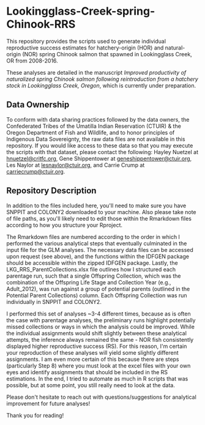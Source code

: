 # Lookingglass-Creek-spring-Chinook-RRS
This repository provides the scripts used to generate individual reproductive success estimates for hatchery-origin (HOR) and natural-origin (NOR) spring Chinook salmon that spawned in Lookingglass Creek, OR from 2008-2016.

These analyses are detailed in the manuscript *Improved productivity of naturalized spring Chinook salmon following reintroduction from a hatchery stock in Lookingglass Creek, Oregon*, which is currently under preparation. 

## Data Ownership
To conform with data sharing practices followed by the data owners, the Confederated Tribes of the Umatilla Indian Reservation (CTUIR) & the Oregon Department of Fish and Wildlife, and to honor principles of Indigenous Data Sovereignty, the raw data files are not available in this repository. If you would like access to these data so that you may execute the scripts with that dataset, please contact the following: Hayley Nuetzel at hnuetzel@critfc.org, Gene Shippentower at geneshippentower@ctuir.org, Les Naylor at lesnaylor@ctuir.org, and Carrie Crump at carriecrump@ctuir.org. 

## Repository Description
In addition to the files included here, you'll need to make sure you have SNPPIT and COLONY2 downloaded to your machine. Also please take note of file paths, as you'll likely need to edit those within the Rmarkdown files according to how you structure your Rproject. 

The Rmarkdown files are numbered according to the order in which I performed the various analytical steps that eventually culminated in the input file for the GLM analyses. The necessary data files can be accessed upon request (see above), and the functions within the IDFGEN package should be accessible within the zipped IDFGEN package. Lastly, the LKG_RRS_ParentCollections.xlsx file outlines how I structured each parentage run, such that a single Offspring Collection, which was the combination of the Offspring Life Stage and Collection Year (e.g., Adult_2012), was run against a group of potential parents (outlined in the Potential Parent Collections) column. Each Offspring Collection was run individually in SNPPIT and COLONY2. 

I performed this set of analyses ~3-4 different times, because as is often the case with parentage analyses, the preliminary runs highlight potentially missed collections or ways in which the analysis could be improved. While the individual assignments would shift slightly between these analytical attempts, the inference always remained the same - NOR fish consistently displayed higher reproductive success (RS). For this reason, I'm certain your reproduction of these analyses will yield some slightly different assignments. I am even more certain of this because there are steps (particularly Step 8) where you must look at the excel files with your own eyes and identify assignments that should be included in the RS estimations. In the end, I tried to automate as much in R scripts that was possible, but at some point, you still really need to look at the data. 

Please don't hesitate to reach out with questions/suggestions for analytical improvement for future analyses! 

Thank you for reading! 
